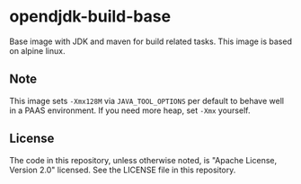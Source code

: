 # opendjdk-build-base
Base image with JDK and maven for build related tasks. This image is based on alpine linux.

## Note
This image sets `-Xmx128M` via `JAVA_TOOL_OPTIONS` per default to behave well in a PAAS environment. If you need more heap, set `-Xmx` yourself.

## License
The code in this repository, unless otherwise noted, is "Apache License, Version 2.0" licensed. See the LICENSE file in this repository.
